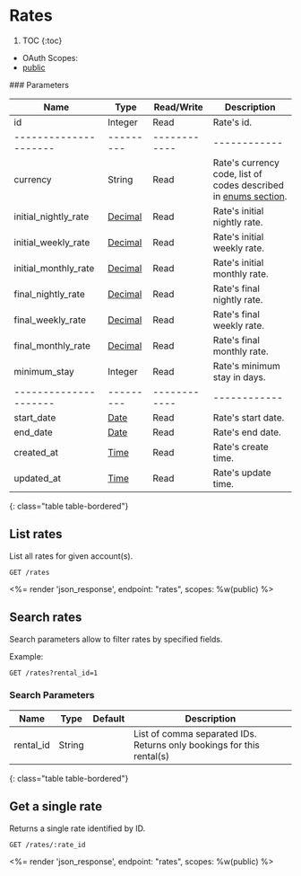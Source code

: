 # Rates

1. TOC
{:toc}

<ul class="nav nav-pills pull-right" role="tablist">
  <li class="disabled"><a>OAuth Scopes:</a></li>
  <li class="active"><a href="#public" role="tab" data-toggle="pill">public</a></li>
</ul>

<div class="tab-content" markdown="1">
  <div class="tab-pane active" id="public" markdown="1">
### Parameters

Name                 | Type    | Read/Write | Description
---------------------|---------|------------|------------
id                   | Integer | Read       | Rate's id.
---------------------|---------|------------|------------
currency             | String  | Read       | Rate's currency code, list of codes described in [enums section](/reference/enums#currencies).
initial_nightly_rate | [Decimal](/reference/enums#formats) | Read       | Rate's initial nightly rate.
initial_weekly_rate  | [Decimal](/reference/enums#formats) | Read       | Rate's initial weekly rate.
initial_monthly_rate | [Decimal](/reference/enums#formats) | Read       | Rate's initial monthly rate.
final_nightly_rate   | [Decimal](/reference/enums#formats) | Read       | Rate's final nightly rate.
final_weekly_rate    | [Decimal](/reference/enums#formats) | Read       | Rate's final weekly rate.
final_monthly_rate   | [Decimal](/reference/enums#formats) | Read       | Rate's final monthly rate.
minimum_stay         | Integer | Read       | Rate's minimum stay in days.
---------------------|---------|------------|------------
start_date           | [Date](/reference/formats#date--time) | Read       | Rate's start date.
end_date             | [Date](/reference/formats#date--time) | Read       | Rate's end date.
created_at           | [Time](/reference/formats#date--time) | Read       | Rate's create time.
updated_at           | [Time](/reference/formats#date--time) | Read       | Rate's update time.
{: class="table table-bordered"}
  </div>
</div>

## List rates

List all rates for given account(s).

~~~
GET /rates
~~~

<%= render 'json_response', endpoint: "rates", scopes: %w(public) %>

## Search rates

Search parameters allow to filter rates by specified fields.

Example:

~~~
GET /rates?rental_id=1
~~~

### Search Parameters

Name             | Type    | Default | Description
-----------------|---------|---------|-------------
rental_id        | String  |         | List of comma separated IDs. Returns only bookings for this rental(s)
{: class="table table-bordered"}

## Get a single rate

Returns a single rate identified by ID.

~~~
GET /rates/:rate_id
~~~

<%= render 'json_response', endpoint: "rates", scopes: %w(public) %>

